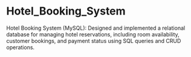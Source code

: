 # Hotel_Booking_System
Hotel Booking System (MySQL): Designed and implemented a relational database for managing hotel reservations, including room availability, customer bookings, and payment status using SQL queries and CRUD operations.
